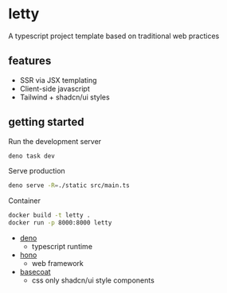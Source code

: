 # letty

A typescript project template based on traditional web practices

## features

- SSR via JSX templating
- Client-side javascript
- Tailwind + shadcn/ui styles

## getting started

Run the development server

```bash
deno task dev
```

Serve production

```bash
deno serve -R=./static src/main.ts
```

Container

```bash
docker build -t letty .
docker run -p 8000:8000 letty
```

- [deno](https://deno.com/)
  - typescript runtime
- [hono](https://hono.dev/)
  - web framework
- [basecoat](https://basecoatui.com/)
  - css only shadcn/ui style components
